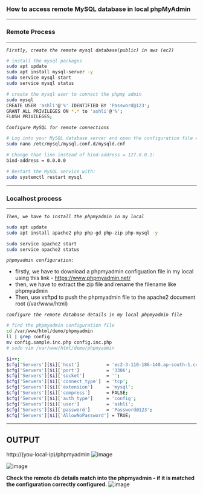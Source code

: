 ### How to access remote MySQL database in local phpMyAdmin
---
### Remote Process
---
_`Firstly, create the remote mysql database(public) in aws (ec2)`_
```sh
# install the mysql packages
sudo apt update
sudo apt install mysql-server -y
sudo service mysql start
sudo service mysql status

# create the mysql user to connect the phpmy admin
sudo mysql
CREATE USER 'ashli'@'%' IDENTIFIED BY 'Password@123';
GRANT ALL PRIVILEGES ON *.* to 'ashli'@'%';
FLUSH PRIVILEGES;
```

_`Configure MySQL for remote connections`_
```sh
# Log into your MySQL database server and open the configuration file with the command:
sudo nano /etc/mysql/mysql.conf.d/mysqld.cnf

# Change that line instead of bind-address = 127.0.0.1:
bind-address = 0.0.0.0

# Restart the MySQL service with:
sudo systemctl restart mysql
```
---
### Localhost process
---
_`Then, we have to install the phpmyadmin in my local`_

```sh
sudo apt update
sudo apt install apache2 php php-gd php-zip php-mysql -y

sudo service apache2 start
sudo service apache2 status
```
_`phpmyadmin configuration:`_

- firstly, we have to download a phpmyadmin configuation file in my local using this link - https://www.phpmyadmin.net/
- then, we have to extract the zip file and rename the filename like phpmyadmin
- Then, use vsftpd to push the phpmyadmin file to the apache2 document root (/var/www/html)
  

_`configure the remote database details in my local phpmyadmin file`_
```sh
# find the phpmyadmin configuration file
cd /var/www/html/demo/phpmyadmin
ll | grep config
mv config.sample.inc.php config.inc.php
# sudo vim /var/www/html/demo/phpmyadmin

$i++;
$cfg['Servers'][$i]['host']          = 'ec2-3-110-186-140.ap-south-1.compute.amazonaws.com'; # we should configure `Public IPv4 DNS Name` or `ip address`
$cfg['Servers'][$i]['port']          = '3306';
$cfg['Servers'][$i]['socket']        = '';
$cfg['Servers'][$i]['connect_type']  = 'tcp';
$cfg['Servers'][$i]['extension']     = 'mysql';
$cfg['Servers'][$i]['compress']      = FALSE;
$cfg['Servers'][$i]['auth_type']     = 'config';
$cfg['Servers'][$i]['user']          = 'ashli';
$cfg['Servers'][$i]['password']      = 'Password@123';
$cfg['Servers'][$i]['AllowNoPassword'] = TRUE;

```
---
OUTPUT
-------

http://(you-local-ip)/phpmyadmin
![image](https://github.com/fourtimes/php/assets/91359308/f09a578f-a386-4a64-9d13-f91a2add4f69)

![image](https://github.com/fourtimes/php/assets/91359308/e509fb53-5de5-42f9-bd12-5feb05c32baf)

**Check the remote db details match into the phpmyadmin - if it is matched the configuration correctly configured.**
![image](https://github.com/fourtimes/php/assets/91359308/a041d6b4-8201-427b-90b9-4503bf91d157)



